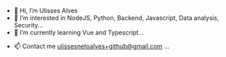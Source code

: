 - 👋 Hi, I’m Ulisses Alves
- 👀 I’m interested in NodeJS, Python, Backend, Javascript, Data analysis, Security...
- 🌱 I’m currently learning Vue and Typescript...
<!--- - 💞️ I’m looking to collaborate on ... --->
- 📫 Contact me ulissesnetoalves+github@gmail.com ...

<!---
Ulisses22/Ulisses22 is a ✨ special ✨ repository because its `README.md` (this file) appears on your GitHub profile.
You can click the Preview link to take a look at your changes.
--->

